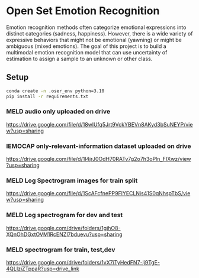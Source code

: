 # Open Set Emotion Recognition
Emotion recognition methods often categorize emotional expressions into distinct categories (sadness, happiness). However, there is a wide variety of expressive behaviors that might not be emotional (yawning) or might be ambiguous (mixed emotions). The goal of this project is to build a multimodal emotion recognition model that can use uncertainty of estimation to assign a sample to an unknown or other class.



## Setup
```bash
conda create -n .oser_env python=3.10
pip install -r requirements.txt
```
### MELD audio only uploaded on drive

https://drive.google.com/file/d/18wlUfq5Jrt9VckYBEVn8AKyd3bSuNEYP/view?usp=sharing

### IEMOCAP only-relevant-information dataset uploaded on drive

https://drive.google.com/file/d/1l4jrJ0OdH70RATv7g2o7h3oPln_FIXwz/view?usp=sharing

### MELD Log Spectrogram images for train split

https://drive.google.com/file/d/1ScAFcfnePP9FlYECLNis41S0qNhspTbS/view?usp=sharing

### MELD Log spectrogram for dev and test

https://drive.google.com/drive/folders/1gjhO8-XQnOhDGxtOVM1RcENZl7bduevu?usp=sharing

### MELD spectrogram for train, test,dev

https://drive.google.com/drive/folders/1vX7iTyHedFN7-lj9TgE-4QLIziZTppaR?usp=drive_link
